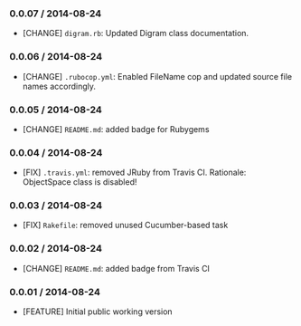 ### 0.0.07 / 2014-08-24
* [CHANGE] `digram.rb`: Updated Digram class documentation.

### 0.0.06 / 2014-08-24
* [CHANGE] `.rubocop.yml`: Enabled FileName cop and updated source file names accordingly.

### 0.0.05 / 2014-08-24
* [CHANGE] `README.md`: added badge for Rubygems

### 0.0.04 / 2014-08-24
* [FIX] `.travis.yml`: removed JRuby from Travis CI. Rationale: ObjectSpace class is disabled!

### 0.0.03 / 2014-08-24
* [FIX] `Rakefile`: removed unused Cucumber-based task

### 0.0.02 / 2014-08-24
* [CHANGE] `README.md`: added badge from Travis CI

### 0.0.01 / 2014-08-24

* [FEATURE] Initial public working version